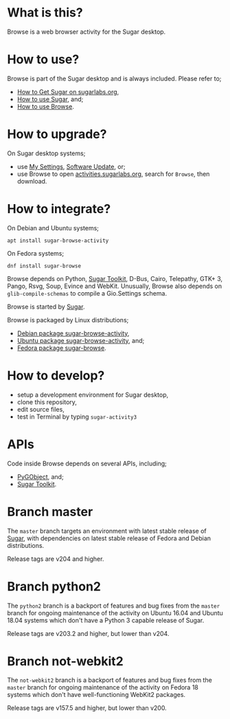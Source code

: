 What is this?
=============

Browse is a web browser activity for the Sugar desktop.

How to use?
===========

Browse is part of the Sugar desktop and is always included.  Please refer to;

* [How to Get Sugar on sugarlabs.org](https://sugarlabs.org/),
* [How to use Sugar](https://help.sugarlabs.org/), and;
* [How to use Browse](https://help.sugarlabs.org/browse.html).

How to upgrade?
===============

On Sugar desktop systems;
* use [My Settings](https://help.sugarlabs.org/my_settings.html), [Software Update](https://help.sugarlabs.org/my_settings.html#software-update), or;
* use Browse to open [activities.sugarlabs.org](https://activities.sugarlabs.org/), search for `Browse`, then download.

How to integrate?
=================

On Debian and Ubuntu systems;

```
apt install sugar-browse-activity
```

On Fedora systems;

```
dnf install sugar-browse
```

Browse depends on Python, [Sugar
Toolkit](https://github.com/sugarlabs/sugar-toolkit-gtk3), D-Bus,
Cairo, Telepathy, GTK+ 3, Pango, Rsvg, Soup, Evince and WebKit.
Unusually, Browse also depends on `glib-compile-schemas` to
compile a Gio.Settings schema.

Browse is started by [Sugar](https://github.com/sugarlabs/sugar).

Browse is packaged by Linux distributions;
* [Debian package sugar-browse-activity](https://packages.debian.org/sugar-browse-activity),
* [Ubuntu package sugar-browse-activity](https://packages.ubuntu.com/sugar-browse-activity), and;
* [Fedora package sugar-browse](https://src.fedoraproject.org/).

How to develop?
===============

* setup a development environment for Sugar desktop,
* clone this repository,
* edit source files,
* test in Terminal by typing `sugar-activity3`

APIs
====

Code inside Browse depends on several APIs, including;

* [PyGObject](https://lazka.github.io/pgi-docs/), and;
* [Sugar Toolkit](https://developer.sugarlabs.org/sugar3).

Branch master
=============

The `master` branch targets an environment with latest stable release
of [Sugar](https://github.com/sugarlabs/sugar), with dependencies on
latest stable release of Fedora and Debian distributions.

Release tags are v204 and higher.

Branch python2
==============

The `python2` branch is a backport of features and bug fixes from the
`master` branch for ongoing maintenance of the activity on Ubuntu
16.04 and Ubuntu 18.04 systems which don't have a Python 3 capable
release of Sugar.

Release tags are v203.2 and higher, but lower than v204.

Branch not-webkit2
==================

The `not-webkit2` branch is a backport of features and bug fixes from
the `master` branch for ongoing maintenance of the activity on Fedora
18 systems which don't have well-functioning WebKit2 packages.

Release tags are v157.5 and higher, but lower than v200.
